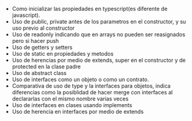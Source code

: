 - Como inicializar las propiedades en typescript(es diferente de javascript).
- Uso de public, private antes de los parametros en el constructor, y su uso previo al constructor
- Uso de readonly indicando que en arrays no pueden ser reasignados pero si hacer push
- Uso de getters y setters
- Uso de static en propiedades y metodos
- Uso de herencias por medio de extends, super en el constructor y de protected en la clase padre
- Uso de abstract class
- Uso de interfaces como un objeto o como un contrato.
- Comparativa de uso de type y la interfaces para objetos, indica diferencias como la posiblidad de hacer merge con interfaces al declararlas con el mismo nombre varias veces
- Uso de interfaces en clases usando implements
- Uso de herencia en interfaces por medio de extends
